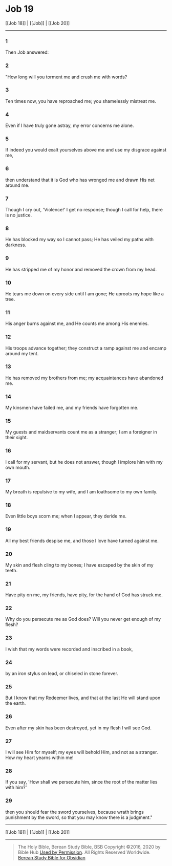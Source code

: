 # Job 19

[[Job 18]] | [[Job]] | [[Job 20]]

---

### 1
Then Job answered:

### 2
"How long will you torment me and crush me with words?

### 3
Ten times now, you have reproached me; you shamelessly mistreat me.

### 4
Even if I have truly gone astray, my error concerns me alone.

### 5
If indeed you would exalt yourselves above me and use my disgrace against me,

### 6
then understand that it is God who has wronged me and drawn His net around me.

### 7
Though I cry out, 'Violence!' I get no response; though I call for help, there is no justice.

### 8
He has blocked my way so I cannot pass; He has veiled my paths with darkness.

### 9
He has stripped me of my honor and removed the crown from my head.

### 10
He tears me down on every side until I am gone; He uproots my hope like a tree.

### 11
His anger burns against me, and He counts me among His enemies.

### 12
His troops advance together; they construct a ramp against me and encamp around my tent.

### 13
He has removed my brothers from me; my acquaintances have abandoned me.

### 14
My kinsmen have failed me, and my friends have forgotten me.

### 15
My guests and maidservants count me as a stranger; I am a foreigner in their sight.

### 16
I call for my servant, but he does not answer, though I implore him with my own mouth.

### 17
My breath is repulsive to my wife, and I am loathsome to my own family.

### 18
Even little boys scorn me; when I appear, they deride me.

### 19
All my best friends despise me, and those I love have turned against me.

### 20
My skin and flesh cling to my bones; I have escaped by the skin of my teeth.

### 21
Have pity on me, my friends, have pity, for the hand of God has struck me.

### 22
Why do you persecute me as God does? Will you never get enough of my flesh?

### 23
I wish that my words were recorded and inscribed in a book,

### 24
by an iron stylus on lead, or chiseled in stone forever.

### 25
But I know that my Redeemer lives, and that at the last He will stand upon the earth.

### 26
Even after my skin has been destroyed, yet in my flesh I will see God.

### 27
I will see Him for myself; my eyes will behold Him, and not as a stranger. How my heart yearns within me!

### 28
If you say, 'How shall we persecute him, since the root of the matter lies with him?'

### 29
then you should fear the sword yourselves, because wrath brings punishment by the sword, so that you may know there is a judgment."

---

[[Job 18]] | [[Job]] | [[Job 20]]

---

> The Holy Bible, Berean Study Bible, BSB
> Copyright &copy;2016, 2020 by Bible Hub
> [Used by Permission](https://berean.bible/terms.htm). All Rights Reserved Worldwide.
> [Berean Study Bible for Obsidian](https://github.com/gapmiss/berean-study-bible-for-obsidian)</small>

